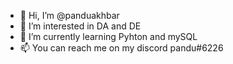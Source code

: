 - 👋 Hi, I’m @panduakhbar
- 👀 I’m interested in DA and DE
- 🌱 I’m currently learning Pyhton and mySQL
- 📫 You can reach me on my discord pandu#6226

<!---
panduakhbar/panduakhbar is a ✨ special ✨ repository because its `README.md` (this file) appears on your GitHub profile.
You can click the Preview link to take a look at your changes.
--->
